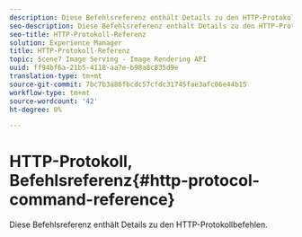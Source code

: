```yaml
---
description: Diese Befehlsreferenz enthält Details zu den HTTP-Protokollbefehlen.
seo-description: Diese Befehlsreferenz enthält Details zu den HTTP-Protokollbefehlen.
seo-title: HTTP-Protokoll-Referenz
solution: Experience Manager
title: HTTP-Protokoll-Referenz
topic: Scene7 Image Serving - Image Rendering API
uuid: ff94bf6a-21b5-4118-aa7e-b98a8c835d9e
translation-type: tm+mt
source-git-commit: 7bc7b3a86fbcdc57cfdc31745fae3afc06e44b15
workflow-type: tm+mt
source-wordcount: '42'
ht-degree: 0%

---
```



# HTTP-Protokoll, Befehlsreferenz{#http-protocol-command-reference}

Diese Befehlsreferenz enthält Details zu den HTTP-Protokollbefehlen.

